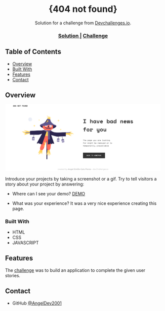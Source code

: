 <!-- Please update value in the {}  -->

<h1 align="center">{404 not found}</h1>

<div align="center">
   Solution for a challenge from  <a href="http://devchallenges.io" target="_blank">Devchallenges.io</a>.
</div>

<div align="center">
  <h3>
    <a href="https://github.com/AngelDev2001/404-Not-Found---AngelDev2001.git">
      Solution
    </a>
    <span> | </span>
    <a href="https://devchallenges.io/challenges/wBunSb7FPrIepJZAg0sY">
      Challenge
    </a>
  </h3>
</div>

<!-- TABLE OF CONTENTS -->

## Table of Contents

- [Overview](#overview)
- [Built With](#built-with)
- [Features](#features)
- [Contact](#contact)

<!-- OVERVIEW -->

## Overview

![screenshot](./images/Screenshot.png)

Introduce your projects by taking a screenshot or a gif. Try to tell visitors a story about your project by answering:

- Where can I see your demo?
[DEMO]()

- What was your experience?
It was a very nice experience creating this page.

### Built With

- HTML
- CSS
- JAVASCRIPT

## Features

The [challenge](https://devchallenges.io/challenges/wBunSb7FPrIepJZAg0sY) was to build an application to complete the given user stories.

## Contact

- GitHub [@AngelDev2001](https://github.com/AngelDev2001)